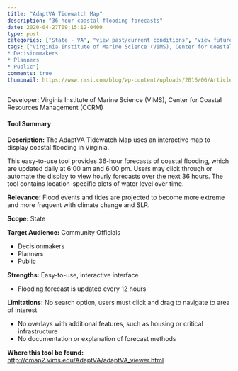 ```yaml
---
title: "AdaptVA Tidewatch Map"
description: "36-hour coastal flooding forecasts"
date: 2020-04-27T09:15:12-0400
type: post
categories: ["State - VA", "view past/current conditions", "view future projections", "engagement", "Coastal"]
tags: ["Virginia Institute of Marine Science (VIMS), Center for Coastal Resources Management (CCRM)", "VA", "Community Officials 
* Decisionmakers
* Planners 
* Public"]
comments: true
thumbnail: https://www.rmsi.com/blog/wp-content/uploads/2016/06/Article-04.jpg
---
```

Developer: Virginia Institute of Marine Science (VIMS), Center for Coastal Resources Management (CCRM)

#### Tool Summary
**Description:** The AdaptVA Tidewatch Map uses an interactive map to display coastal flooding in Virginia. 

This easy-to-use tool provides 36-hour forecasts of coastal flooding, which are updated daily at 6:00 am and 6:00 pm. Users may click through or automate the display to view hourly forecasts over the next 36 hours. The tool contains location-specific plots of water level over time.

**Relevance:** Flood events and tides are projected to become more extreme and more frequent with climate change and SLR.

**Scope:** State

**Target Audience:** Community Officials 
* Decisionmakers
* Planners 
* Public

**Strengths:** Easy-to-use, interactive interface
* Flooding forecast is updated every 12 hours

**Limitations:** No search option, users must click and drag to navigate to area of interest
* No overlays with additional features, such as housing or critical infrastructure
* No documentation or explanation of forecast methods

**Where this tool be found:** http://cmap2.vims.edu/AdaptVA/adaptVA_viewer.html
